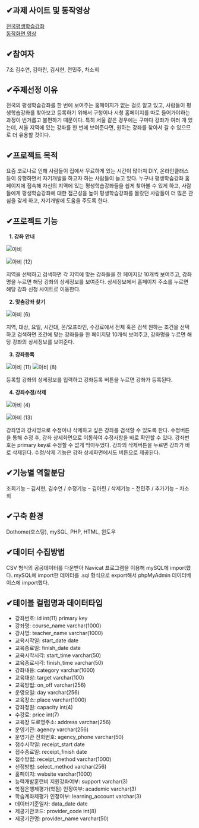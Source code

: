 ##  &#10004;과제 사이트 및 동작영상
<a href="http://dbpt07.dothome.co.kr/">전국평생학습강좌</a><br>
<a href="https://youtu.be/xoh2EJVVgFk">동작화면 영상</a>

##  &#10004;참여자
7조 김수연, 김아린, 김서현, 전민주, 차소희

##  &#10004;주제선정 이유
전국의 평생학습강좌를 한 번에 보여주는 홈페이지가 없는 걸로 알고 있고, 사람들이 평생학습강좌를 찾아보고 등록하기 위해서 구청이나 시청 홈페이지를 따로 들어가야하는 과정이 번거롭고 불편하기 때문이다. 특히 서울 같은 경우에는 구마다 강좌가 여러 개 있는데, 서울 지역에 있는 강좌를 한 번에 보여준다면, 원하는 강좌를 찾아서 갈 수 있으므로 더 유용할 것이다.

##  &#10004;프로젝트 목적
요즘 코로나로 인해 사람들이 집에서 무료하게 있는 시간이 많아져 DIY, 온라인클래스 등이 유행하면서 자기개발을 하고자 하는 사람들이 늘고 있다. 누구나 평생학습강좌 홈페이지에 접속해 자신의 지역에 있는 평생학습강좌들을 쉽게 찾아볼 수 있게 하고, 사람들에게 평생학습강좌에 대한 접근성을 높여 평생학습강좌를 몰랐던 사람들이 더 많은 관심을 갖게 하고, 자기개발에 도움을 주도록 한다.

##  &#10004;프로젝트 기능
  &nbsp; **1. 강좌 안내**
  
![아비](https://user-images.githubusercontent.com/70623290/101924347-e8a36680-3c13-11eb-9db2-e1b4c3dc7f9e.png)

![아비 (12)](https://user-images.githubusercontent.com/70623290/101925950-d9bdb380-3c15-11eb-805d-dbb84bbf5c21.png)

지역을 선택하고 검색하면 각 지역에 맞는 강좌들을 한 페이지당 10개씩 보여주고, 강좌명을 누르면 해당 강좌의 상세정보를 보여준다. 상세정보에서 홈페이지 주소를 누르면 해당 강좌 신청 사이트로 이동한다.

  &nbsp; **2. 맞춤강좌 찾기**
  
![아비 (6)](https://user-images.githubusercontent.com/70623290/101924600-39b35a80-3c14-11eb-970f-28a507edc5d9.png)

지역, 대상, 요일, 시간대, 온/오프라인, 수강료에서 전체 혹은 검색 원하는 조건을 선택하고 검색하면 조건에 맞는 강좌들을 한 페이지당 10개씩 보여주고, 강좌명을 누르면 해당 강좌의 상세정보를 보여준다.

  &nbsp; **3. 강좌등록**
  
![아비 (11)](https://user-images.githubusercontent.com/70623290/101925642-703da500-3c15-11eb-988b-831e96704975.png)
![아비 (8)](https://user-images.githubusercontent.com/70623290/101925650-729fff00-3c15-11eb-82b6-6febb7a3986e.png)

등록할 강좌의 상세정보를 입력하고 강좌등록 버튼을 누르면 강좌가 등록된다.

  &nbsp; **4. 강좌수정/삭제**
  
![아비 (4)](https://user-images.githubusercontent.com/70623290/101924367-ef31de00-3c13-11eb-99ec-2fd1b4c41675.png)

![아비 (13)](https://user-images.githubusercontent.com/70623290/101926239-42a52b80-3c16-11eb-8fb4-5d67ec23dc1d.png)

강좌명과 강사명으로 수정이나 삭제하고 싶은 강좌를 검색할 수 있도록 한다. 수정버튼을 통해 수정 후, 강좌 상세화면으로 이동하여 수정사항을 바로 확인할 수 있다. 강좌번호는 primary key로 수정할 수 없게 막아두었다. 강좌의 삭제버튼을 누르면 강좌가 바로 삭제된다. 수정/삭제 기능은 강좌 상세화면에서도 버튼으로 제공된다.

##  &#10004;기능별 역할분담
조회기능 – 김서현, 김수연 / 수정기능 – 김아린 / 삭제기능 – 전민주 / 추가기능 – 차소희

##  &#10004;구축 환경
Dothome(호스팅), mySQL, PHP, HTML, 윈도우

##  &#10004;데이터 수집방법
CSV 형식의 공공데이터를 다운받아 Navicat 프로그램을 이용해 mySQL에 import했다.
mySQL에 import한 데이터를 .sql 형식으로 export해서 phpMyAdmin 데이터베이스에 import했다.

##  &#10004;테이블 컬럼명과 데이터타입
- 강좌번호: id int(11) primary key
- 강좌명: course_name varchar(1000)
- 강사명: teacher_name varchar(1000)
- 교육시작일: start_date date
- 교육종료일: finish_date date
- 교육시작시각: start_time varchar(50)
- 교육종료시각: finish_time varchar(50)
- 강좌내용: category varchar(1000)
- 교육대상: target varchar(100)
- 교육방법: on_off varchar(256)
- 운영요일: day varchar(256)
- 교육장소: place varchar(1000)
- 강좌정원: capacity int(4)
- 수강료: price int(7)
- 교육장 도로명주소: address varchar(256)
- 운영기관: agency varchar(256)
- 운영기관 전화번호: agency_phone varchar(50)
- 접수시작일: receipt_start date
- 접수종료일: receipt_finish date
- 접수방법: receipt_method varchar(1000)
- 선정방법: select_method varchar(256)
- 홈페이지: website varchar(1000)
- 능력개발훈련비 지원강좌여부: support varchar(3)
- 학점은행제평가(학점) 인정여부: academic varchar(3)
- 학습계좌제평가 인정여부: learning_account varchar(3)
- 데이터기준일자: data_date date
- 제공기관코드: provider_code int(8)
- 제공기관명: provider_name varchar(50)
